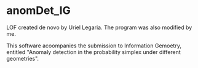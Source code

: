 # anomDet_IG

LOF created de novo by Uriel Legaria. The program was also modified by me.

This software acoompanies the submission to Information Gemoetry, entitled "Anomaly detection in the probability simplex under different geometries".
